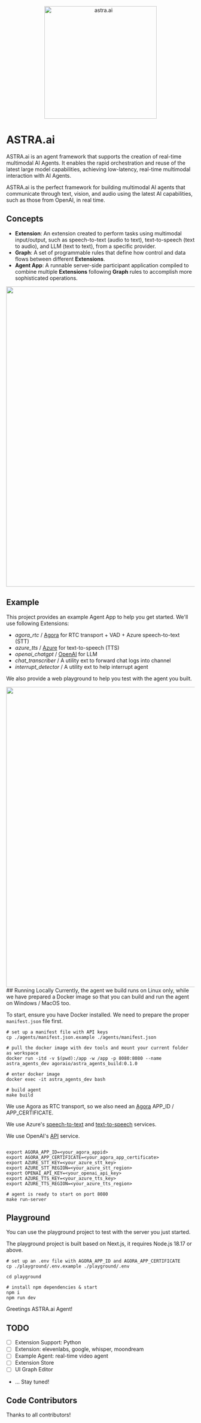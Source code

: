 <div align="center">
 <img alt="astra.ai" width="300px" height="auto" src="https://github.com/AgoraIO-Community/ASTRA.ai/assets/471561/20ae3baa-5f84-44b6-8a17-19ca70d37c95">
</div>

# ASTRA.ai
ASTRA.ai is an agent framework that supports the creation of real-time multimodal AI Agents. It enables the rapid orchestration and reuse of the latest large model capabilities, achieving low-latency, real-time multimodal interaction with AI Agents.

ASTRA.ai is the perfect framework for building multimodal AI agents that communicate through text, vision, and audio using the latest AI capabilities, such as those from OpenAI, in real time.

## Concepts
- **Extension**: An extension created to perform tasks using multimodal input/output, such as speech-to-text (audio to text), text-to-speech (text to audio), and LLM (text to text), from a specific provider.
- **Graph**: A set of programmable rules that define how control and data flows between different **Extensions**.
- **Agent App**: A runnable server-side participant application compiled to combine multiple **Extensions** following **Graph** rules to accomplish more sophisticated operations.

<div align="center">
 <img src="https://github.com/AgoraIO-Community/ASTRA.ai/assets/471561/9fd7fa08-4eff-46b0-bd50-012c8dccfd9a" width="800">
</div>

## Example

This project provides an example Agent App to help you get started.
We'll use following Extensions:
- *agora_rtc* / [Agora](https://docs.agora.io/en) for RTC transport + VAD + Azure speech-to-text (STT)
- *azure_tts* / [Azure](https://azure.microsoft.com/en-us/products/ai-services/text-to-speech) for text-to-speech (TTS)
- *openai_chatgpt* / [OpenAI](https://openai.com/index/openai-api/) for LLM
- *chat_transcriber* / A utility ext to forward chat logs into channel
- *interrupt_detector* / A utility ext to help interrupt agent

We also provide a web playground to help you test with the agent you built.

<div align="center">
 <img src="https://github.com/AgoraIO-Community/ASTRA.ai/assets/471561/d6bffda1-52fa-470c-866f-2e7836e239ea" width="800">
</div>
## Running Locally
Currently, the agent we build runs on Linux only, while we have prepared a Docker image so that you can build and run the agent on Windows / MacOS too.

To start, ensure you have Docker installed.
We need to prepare the proper `manifest.json` file first.

```
# set up a manifest file with API keys
cp ./agents/manifest.json.example ./agents/manifest.json
```

```
# pull the docker image with dev tools and mount your current folder as workspace
docker run -itd -v $(pwd):/app -w /app -p 8080:8080 --name astra_agents_dev agoraio/astra_agents_build:0.1.0

# enter docker image
docker exec -it astra_agents_dev bash

# build agent
make build
```

We use Agora as RTC transport, so we also need an [Agora](https://console.agora.io/) APP_ID / APP_CERTIFICATE.

We use Azure's [speech-to-text](https://azure.microsoft.com/en-us/products/ai-services/speech-to-text) and [text-to-speech](https://azure.microsoft.com/en-us/products/ai-services/text-to-speech) services.

We use OpenAI's [API](https://openai.com/index/openai-api/) service.
```

export AGORA_APP_ID=<your_agora_appid>
export AGORA_APP_CERTIFICATE=<your_agora_app_certificate>
export AZURE_STT_KEY=<your_azure_stt_key>
export AZURE_STT_REGION=<your_azure_stt_region>
export OPENAI_API_KEY=<your_openai_api_key>
export AZURE_TTS_KEY=<your_azure_tts_key>
export AZURE_TTS_REGION=<your_azure_tts_region>

# agent is ready to start on port 8080
make run-server
```

## Playground

You can use the playground project to test with the server you just started.

The playground project is built based on Next.js, it requires Node.js 18.17 or above.

```
# set up an .env file with AGORA_APP_ID and AGORA_APP_CERTIFICATE
cp ./playground/.env.example ./playground/.env

cd playground

# install npm dependencies & start
npm i
npm run dev
```

Greetings ASTRA.ai Agent!

## TODO
- [ ] Extension Support: Python
- [ ] Extension: elevenlabs, google, whisper, moondream
- [ ] Example Agent: real-time video agent
- [ ] Extension Store
- [ ] UI Graph Editor
- ...
Stay tuned!

## Code Contributors
Thanks to all contributors!
